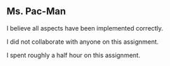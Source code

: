 Ms. Pac-Man
-------------
I believe all aspects have been implemented correctly.

I did not collaborate with anyone on this assignment.

I spent roughly a half hour on this assignment.

